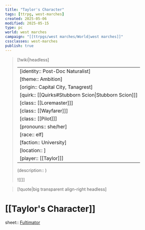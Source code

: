 ```yaml
---
title: "Taylor's Character"
tags: [ttrpg, west-marches]
created: 2025-05-06
modified: 2025-05-15
type: pc
world: west marches
campaign: "[[ttrpgs/west marches/World|west marches]]"
cssclasses: west-marches
publish: true
---
```


> [!wiki|headless]
>
> |               |
> | ------------- |
> | [identity:: Post-Doc Naturalist] |
> | [theme:: Ambition] |
> | [origin:: Capital City, Tanagrest] |
> | [quirk:: [[Quirks#Stubborn Scion\|Stubborn Scion]]] |
> | [class:: [[Loremaster]]] |
> | [class:: [[Wayfarer]]] |
> | [class:: [[Pilot]]] |
> | [pronouns:: she/her] |
> | [race:: elf] |
> | [faction:: University] |
> | [location:: ] |
> | [player:: [[Taylor]]] |
>
> (description:: )
>
> ![[]]

> [!quote|big transparent align-right headless]

# [[Taylor's Character]]

sheet:: [Fultimator](https://fultimator.com/character-sheet/)
